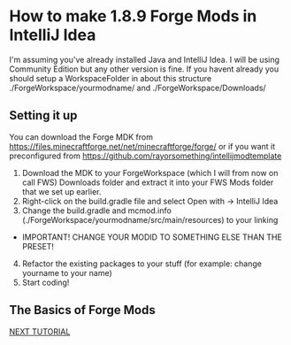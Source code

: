 # How to make 1.8.9 Forge Mods in IntelliJ Idea
I'm assuming you've already installed Java and IntelliJ Idea. I will be using Community Edition but any other version is fine.
If you havent already you should setup a WorkspaceFolder in about this structure 
./ForgeWorkspace/yourmodname/
and
./ForgeWorkspace/Downloads/

## Setting it up
You can download the Forge MDK from 
https://files.minecraftforge.net/net/minecraftforge/forge/ 
or if you want it preconfigured from
https://github.com/rayorsomething/intellijmodtemplate

1. Download the MDK to your ForgeWorkspace (which I will from now on call FWS) Downloads folder and extract it into your FWS Mods folder that we set up earlier.
2. Right-click on the build.gradle file and select Open with -> IntelliJ Idea
3. Change the build.gradle and mcmod.info (./ForgeWorkspace/yourmodname/src/main/resources) to your linking 
- IMPORTANT! CHANGE YOUR MODID TO SOMETHING ELSE THAN THE PRESET!
4. Refactor the existing packages to your stuff (for example: change yourname to your name) 
5. Start coding!

## The Basics of Forge Mods
[NEXT TUTORIAL](TheBasics.md)